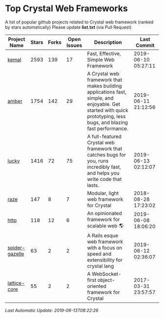 # Top Crystal Web Frameworks
A list of popular github projects related to Crystal web framework (ranked by stars automatically)
Please update **list.txt** (via Pull Request)

| Project Name | Stars | Forks | Open Issues | Description | Last Commit |
| ------------ | ----- | ----- | ----------- | ----------- | ----------- |
| [kemal](https://github.com/kemalcr/kemal) | 2593 | 139 | 17 | Fast, Effective, Simple Web Framework | 2019-06-10 05:27:11 |
| [amber](https://github.com/amberframework/amber) | 1754 | 142 | 29 | A Crystal web framework that makes building applications fast, simple, and enjoyable. Get started with quick prototyping, less bugs, and blazing fast performance. | 2019-06-11 21:12:56 |
| [lucky](https://github.com/luckyframework/lucky) | 1416 | 72 | 75 | A full-featured Crystal web framework that catches bugs for you, runs incredibly fast, and helps you write code that lasts. | 2019-06-13 02:12:07 |
| [raze](https://github.com/samueleaton/raze) | 147 | 8 | 7 | Modular, light web framework for Crystal | 2018-08-28 17:23:02 |
| [http](https://github.com/onyxframework/http) | 118 | 12 | 6 | An opinionated framework for scalable web 🌎 | 2019-06-08 18:06:20 |
| [spider-gazelle](https://github.com/spider-gazelle/spider-gazelle) | 63 | 2 | 2 | A Rails esque web framework with a focus on speed and extensibility for crystal lang | 2019-06-12 02:36:07 |
| [lattice-core](https://github.com/jasonl99/lattice-core) | 55 | 2 | 2 | A WebSocket-first object-oriented framework for Crystal | 2017-03-31 23:57:57 |

*Last Automatic Update: 2019-06-13T08:22:26*
